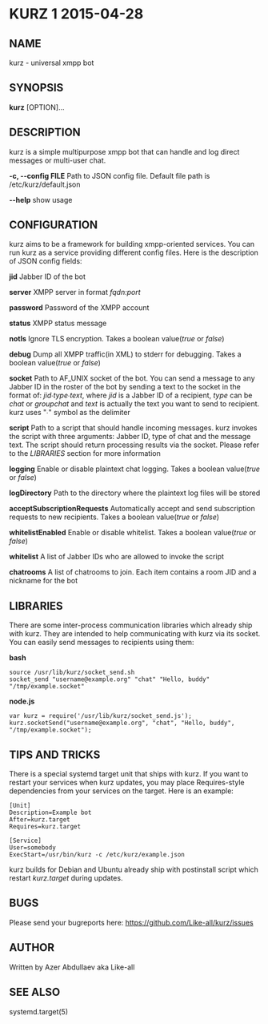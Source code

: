 # KURZ 1 2015-04-28

## NAME

kurz - universal xmpp bot

## SYNOPSIS

**kurz** [OPTION]...

## DESCRIPTION

kurz is a simple multipurpose xmpp bot that can handle and log direct messages or multi-user chat.

**-c, --config FILE**
       Path to JSON config file. Default file path is /etc/kurz/default.json

**--help**
       show usage

## CONFIGURATION

kurz aims to be a framework for building xmpp-oriented services. You can run kurz as a service providing different config files. Here is the description of JSON config fields:

**jid**
       Jabber ID of the bot

**server**
       XMPP server in format *fqdn:port*

**password**
       Password of the XMPP account

**status**
       XMPP status message

**notls**
       Ignore TLS encryption. Takes a boolean value(*true* or *false*)

**debug**
       Dump all XMPP traffic(in XML) to stderr for debugging. Takes a boolean value(*true* or *false*)

**socket**
       Path to AF_UNIX socket of the bot. You can send a message to any Jabber ID in the roster of the bot by sending a text to the socket in the format of: *jid*∙*type*∙*text*, where *jid* is a Jabber ID of a recipient, *type* can be *chat* or *groupchat* and *text* is actually the text you want to send to recipient. kurz uses "∙" symbol as the delimiter

**script**
       Path to a script that should handle incoming messages. kurz invokes the script with three arguments: Jabber ID, type of chat and the message text. The script should return processing results via the socket. Please refer to the *LIBRARIES* section for more information

**logging**
       Enable or disable plaintext chat logging. Takes a boolean value(*true* or *false*)

**logDirectory**
       Path to the directory where the plaintext log files will be stored

**acceptSubscriptionRequests**
       Automatically accept and send subscription requests to new recipients. Takes a boolean value(*true* or *false*)

**whitelistEnabled**
       Enable or disable whitelist. Takes a boolean value(*true* or *false*)

**whitelist**
       A list of Jabber IDs who are allowed to invoke the script

**chatrooms**
       A list of chatrooms to join. Each item contains a room JID and a nickname for the bot

## LIBRARIES

There are some inter-process communication libraries which already ship with kurz. They are intended to help communicating with kurz via its socket. You can easily send messages to recipients using them:

**bash**

```
source /usr/lib/kurz/socket_send.sh
socket_send "username@example.org" "chat" "Hello, buddy" "/tmp/example.socket"
```

**node.js**

```
var kurz = require('/usr/lib/kurz/socket_send.js');
kurz.socketSend("username@example.org", "chat", "Hello, buddy", "/tmp/example.socket");
```

## TIPS AND TRICKS

There is a special systemd target unit that ships with kurz. If you want to restart your services when kurz updates, you may place Requires-style dependencies from your services on the target. Here is an example:

```
[Unit]
Description=Example bot
After=kurz.target
Requires=kurz.target

[Service]
User=somebody
ExecStart=/usr/bin/kurz -c /etc/kurz/example.json
```

kurz builds for Debian and Ubuntu already ship with postinstall script which restart *kurz.target* during updates.

## BUGS

Please send your bugreports here: https://github.com/Like-all/kurz/issues

## AUTHOR

Written by Azer Abdullaev aka Like-all

## SEE ALSO

systemd.target(5)
